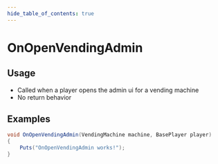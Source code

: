 ```yaml
---
hide_table_of_contents: true
---
```


# OnOpenVendingAdmin

## Usage

* Called when a player opens the admin ui for a vending machine
* No return behavior

## Examples

```csharp title=""
void OnOpenVendingAdmin(VendingMachine machine, BasePlayer player)
{
    Puts("OnOpenVendingAdmin works!");
}
```
